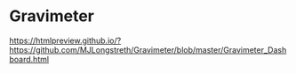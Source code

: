 # Gravimeter
https://htmlpreview.github.io/?https://github.com/MJLongstreth/Gravimeter/blob/master/Gravimeter_Dashboard.html
